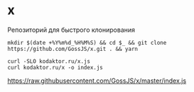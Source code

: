 # x

Репозиторий для быстрого клонирования

```
mkdir $(date +%Y%m%d_%H%M%S) && cd $_ && git clone https://github.com/GossJS/x.git . && yarn
```

```
curl -SLO kodaktor.ru/x.js
curl kodaktor.ru/x -o index.js
```
https://raw.githubusercontent.com/GossJS/x/master/index.js
